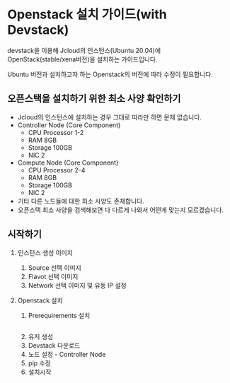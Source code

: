 # Openstack 설치 가이드(with Devstack)
devstack을 이용해 Jcloud의 인스턴스(Ubuntu 20.04)에 OpenStack(stable/xena버전)을 설치하는 가이드입니다.

Ubuntu 버전과 설치하고자 하는 Openstack의 버전에 따라 수정이 필요합니다.

## 오픈스택을 설치하기 위한 최소 사양 확인하기
* Jcloud의 인스턴스에 설치하는 경우 그대로 따라만 하면 문제 없습니다.
* Controller Node (Core Component)
    * CPU Processor 1-2
    * RAM 8GB
    * Storage 100GB
    * NIC 2
* Compute Node (Core Component)
    * CPU Processor 2-4
    * RAM 8GB
    * Storage 100GB
    * NIC 2
* 기타 다른 노드들에 대한 최소 사양도 존재합니다.
* 오픈스택 최소 사양을 검색해보면 다 다르게 나와서 어떤게 맞는지 모르겠습니다.

## 시작하기
1. 인스턴스 생성
이미지
    1. Source 선택
    이미지
    2. Flavot 선택
    이미지
    3. Network 선택
    이미지 및 유동 IP 설정
    
2. Openstack 설치
    1. Prerequirements 설치
         ```
         
         ```
    3. 유저 생성
    4. Devstack 다운로드
    5. 노드 설정 - Controller Node
    6. pip 수정
    7. 설치시작
